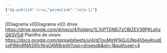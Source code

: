 ```yaml
---
{"dg-publish":true,"permalink":"/ele-1/"}
---
```


[[Diagrama v0\|Diagrama v0]]
drive: https://drive.google.com/drive/u/4/folders/1L7nPTDNEi7zCBIZEV39PKLqhzQ63V5dI
Planilha de sinais: https://docs.google.com/spreadsheets/u/4/d/1ouMgW1kQJUNp4IjSeyAtuqEsxPtMmRNAS95rNrsOAW8/edit?usp=drivesdk&pli=1&authuser=4